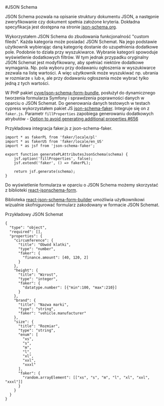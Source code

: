 #JSON Schema

JSON Schema pozwala na opisanie struktury dokumentu JSON, a następnie zweryfikowanie czy dokument spełnia założone kryteria. Dokładna specyfikacja jest dostępna na stronie [json-schema.org](https://json-schema.org/).

Wykorzystałem JSON Schema do zbudowania funkcjonalność "custom fileds". Każda kategoria może posiadać JSON Schemat. Na jego podstawie użytkownik wybierając daną kategorię dostanie do uzupełnienia dodatkowe pole. Podobnie to działa przy wyszukiwarce. Wybranie kategorii spowoduje wyświetlenie dodatkowych filtrów. W tym jednak przypadku oryginalny JSON Schemat jest modyfikowany, aby spełniać niektóre dodatkowe wymagania. Np. pola wyboru przy dodawaniu ogłoszenia w wyszukiwarce zezwala na listę wartości. A więc użytkownik może wyszukiwać np. ubrania w rozmiarze `s` lub `m`, ale przy dodawaniu ogłoszenia może wybrać tylko jedną z tych wartości.

W PHP pakiet [cyve/json-schema-form-bundle](https://github.com/cyve/json-schema-form-bundle), posłużył do dynamicznego tworzenia formularza Symfony i sprawdzenia poprawności danych w oparciu o JSON Schemat.
Do generowania danych testowych w testach cypress wykorzystałem pakiet JS [json-schema-faker](https://github.com/json-schema-faker/json-schema-faker). Integruje się on z `faker.js`.
Parametr `fillProperties` zapobiega generowaniu dodatkowych atrybutów - [Option to avoid generating additional properties #656](https://github.com/json-schema-faker/json-schema-faker/issues/656)

Przykładowa integracja faker.js z json-schema-faker.
```
import * as fakerPL from 'faker/locale/pl'
import * as fakerUS from 'faker/locale/en_US'
import * as jsf from 'json-schema-faker';

export function generatePLAttributesJsonSchema(schema) {
    jsf.option('fillProperties', false);
    jsf.extend('faker', () => fakerPL);

    return jsf.generate(schema);
}
```

Do wyświetlenie formularza w oparciu o JSON Schema możemy skorzystać z biblioteki [react-jsonschema-form](https://github.com/rjsf-team/react-jsonschema-form).

Biblioteka [react-json-schema-form-builder](https://github.com/ginkgobioworks/react-json-schema-form-builder) umożliwia użytkownikowi wizualnie skofnigurować formularz zakodowany w formacie JSON Schemat.

Przykładowy JSON Schemat
```
{
  "type": "object",
  "required": [],
  "properties": {
    "circumference": {
      "title": "Obwód klatki",
      "type": "number",
      "faker": {
        "finance.amount": [40, 120, 2]
      }
    },
    "height": {
      "title": "Wzrost",
      "type": "integer",
      "faker": {
        "datatype.number": [{"min":100, "max":210}]
      }
    },
    "brand": {
      "title": "Nazwa marki",
      "type": "string",
      "faker": "vehicle.manufacturer"
    },
    "size": {
      "title": "Rozmiar",
      "type": "string",
      "enum": [
        "xs",
        "s",
        "m",
        "l",
        "xl",
        "xxl",
        "xxxl"
      ],
      "faker": {
        "random.arrayElement": [["xs", "s", "m", "l", "xl", "xxl", "xxxl"]]
      }
    }
  }
}
```
